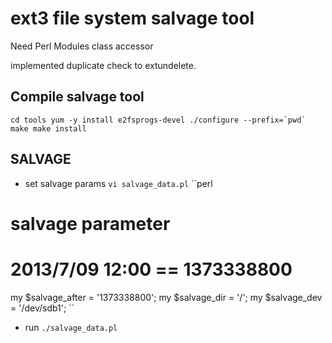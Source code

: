 # ext3 file system salvage tool
Need Perl Modules
class accessor

implemented duplicate check to extundelete.

## Compile salvage tool
``
cd tools
yum -y install e2fsprogs-devel
./configure --prefix=`pwd`
make
make install
``

## SALVAGE
- set salvage params
``
vi salvage_data.pl
``
``perl
# salvage parameter
# 2013/7/09 12:00 == 1373338800
my $salvage_after   = '1373338800';
my $salvage_dir     = '/';
my $salvage_dev     = '/dev/sdb1';
``

- run
``
./salvage_data.pl
``

